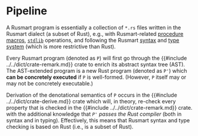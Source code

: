 # Pipeline

A Rusmart program is essentially a collection of `*.rs` files written
in the Rusmart dialect (a subset of Rust),
e.g., with Rusmart-related
[procedure macros](../user/annotations.md),
[`stdlib`](../user/stdlib.md) operations, and
following the Rusmart [syntax](../user/syntax.md) and
[type system](../user/typing.md)
(which is more restrictive than Rust).

Every Rusmart program (denoted as `P`) will first go through the
{{#include ../../dict/crate-remark.md}} crate to
enrich its abstract syntax tree (AST).
The AST-extended program is a new Rust program (denoted as `P'`)
which **can be concretely executed** if `P` is well-formed.
(However, `P` itself may or may not be concretely executable.)

Derivation of the denotational semantics of `P`
occurs in the {{#include ../../dict/crate-derive.md}} crate
which will, in theory, re-check every property
that is checked in the {{#include ../../dict/crate-remark.md}} crate.
with the additional knowledge that
*`P'` passes the Rust compiler* (both in syntax and in typing).
Effectively, this means that Rusmart syntax and type checking
is based on Rust (i.e., is a subset of Rust).
